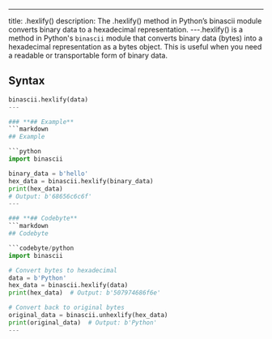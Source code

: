  ---
title: .hexlify()
description: The .hexlify() method in Python’s binascii module converts binary data to a hexadecimal representation.
---.hexlify() is a method in Python's `binascii` module that converts binary data (bytes) into a hexadecimal representation as a bytes object. This is useful when you need a readable or transportable form of binary data.
## Syntax

```python
binascii.hexlify(data)
---

### **## Example**
```markdown
## Example

```python
import binascii

binary_data = b'hello'
hex_data = binascii.hexlify(binary_data)
print(hex_data)
# Output: b'68656c6c6f'
---

### **## Codebyte**
```markdown
## Codebyte

```codebyte/python
import binascii

# Convert bytes to hexadecimal
data = b'Python'
hex_data = binascii.hexlify(data)
print(hex_data)  # Output: b'507974686f6e'

# Convert back to original bytes
original_data = binascii.unhexlify(hex_data)
print(original_data)  # Output: b'Python'
---

